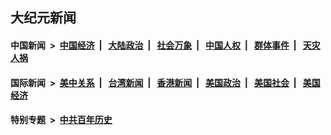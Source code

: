 ## 大纪元新闻

#### 中国新闻 &nbsp;>&nbsp; [中国经济](indexes/ncid283/README.md?05050045) &nbsp;| &nbsp; [大陆政治](indexes/ncid277/README.md?05050045) &nbsp;| &nbsp; [社会万象](indexes/ncid282/README.md?05050045) &nbsp;| &nbsp; [中国人权](indexes/ncid278/README.md?05050045) &nbsp;| &nbsp; [群体事件](indexes/ncid279/README.md?05050045) &nbsp;| &nbsp; [天灾人祸](indexes/ncid280/README.md?05050045)

#### 国际新闻 &nbsp;>&nbsp; [美中关系](indexes/nf1412576/README.md?05050045) &nbsp;| &nbsp; [台湾新闻](indexes/ncid1349361/README.md?05050045) &nbsp;| &nbsp; [香港新闻](indexes/ncid1349362/README.md?05050045) &nbsp;| &nbsp; [美国政治](indexes/ncid1078159/README.md?05050045) &nbsp;| &nbsp; [美国社会](indexes/ncid1078160/README.md?05050045) &nbsp;| &nbsp; [美国经济](indexes/ncid1078158/README.md?05050045)

#### 特别专题 &nbsp;>&nbsp; [中共百年历史](https://github.com/epoch-news/epoch-special/blob/master/README.md?05050045)  
